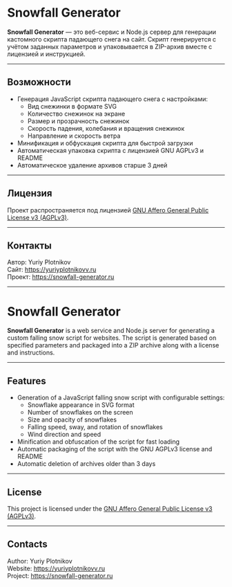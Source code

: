 # Snowfall Generator

**Snowfall Generator** — это веб-сервис и Node.js сервер для генерации кастомного скрипта падающего снега на сайт. Скрипт генерируется с учётом заданных параметров и упаковывается в ZIP-архив вместе с лицензией и инструкцией.

---

## Возможности

- Генерация JavaScript скрипта падающего снега с настройками:
    - Вид снежинки в формате SVG
    - Количество снежинок на экране
    - Размер и прозрачность снежинок
    - Скорость падения, колебания и вращения снежинок
    - Направление и скорость ветра
- Минификация и обфускация скрипта для быстрой загрузки
- Автоматическая упаковка скрипта с лицензией GNU AGPLv3 и README
- Автоматическое удаление архивов старше 3 дней

---

## Лицензия

Проект распространяется под лицензией [GNU Affero General Public License v3 (AGPLv3)](https://www.gnu.org/licenses/agpl-3.0.html).

---

## Контакты

Автор: Yuriy Plotnikov  
Сайт: https://yuriyplotnikovv.ru  
Проект: https://snowfall-generator.ru


---
# Snowfall Generator

**Snowfall Generator** is a web service and Node.js server for generating a custom falling snow script for websites. The script is generated based on specified parameters and packaged into a ZIP archive along with a license and instructions.

---

## Features

- Generation of a JavaScript falling snow script with configurable settings:
    - Snowflake appearance in SVG format
    - Number of snowflakes on the screen
    - Size and opacity of snowflakes
    - Falling speed, sway, and rotation of snowflakes
    - Wind direction and speed
- Minification and obfuscation of the script for fast loading
- Automatic packaging of the script with the GNU AGPLv3 license and README
- Automatic deletion of archives older than 3 days

---

## License

This project is licensed under the [GNU Affero General Public License v3 (AGPLv3)](https://www.gnu.org/licenses/agpl-3.0.html).

---

## Contacts

Author: Yuriy Plotnikov  
Website: https://yuriyplotnikovv.ru  
Project: https://snowfall-generator.ru
